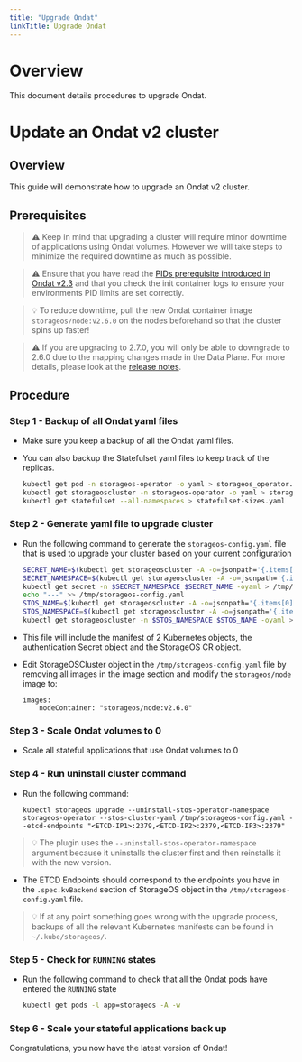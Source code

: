 ```yaml
---
title: "Upgrade Ondat"
linkTitle: Upgrade Ondat
---
```


# Overview

This document details procedures to upgrade Ondat.

# Update an Ondat v2 cluster

## Overview

This guide will demonstrate how to upgrade an Ondat v2 cluster.

## Prerequisites

> ⚠️ Keep in mind that upgrading a cluster will require minor downtime of applications using Ondat volumes. However we will take steps to minimize the required downtime as much as possible.

> ⚠️ Ensure that you have read the [PIDs prerequisite introduced in Ondat v2.3](/docs/prerequisites/pidlimits) and that you check the init container logs to ensure your environments PID limits are set correctly.

> 💡 To reduce downtime, pull the new Ondat container image `storageos/node:v2.6.0` on the nodes beforehand so that the cluster spins up faster!

> ⚠️ If you are upgrading to 2.7.0, you will only be able to downgrade to 2.6.0 due to the mapping changes made in the Data Plane. For more details, please look at the [release notes](/docs/release-notes).

## Procedure

### Step 1 - Backup of all Ondat yaml files

* Make sure you keep a backup of all the Ondat yaml files.
* You can also backup the Statefulset yaml files to keep track of the replicas.

    ```bash
    kubectl get pod -n storageos-operator -o yaml > storageos_operator.yaml
    kubectl get storageoscluster -n storageos-operator -o yaml > storageos_cr.yaml
    kubectl get statefulset --all-namespaces > statefulset-sizes.yaml
    ```

### Step 2 - Generate yaml file to upgrade cluster

* Run the following command to generate the `storageos-config.yaml` file that is used to upgrade your cluster based on your current configuration

    ```bash
    SECRET_NAME=$(kubectl get storageoscluster -A -o=jsonpath='{.items[0].spec.secretRefName}')
    SECRET_NAMESPACE=$(kubectl get storageoscluster -A -o=jsonpath='{.items[0].spec.secretRefNamespace}')
    kubectl get secret -n $SECRET_NAMESPACE $SECRET_NAME -oyaml > /tmp/storageos-config.yaml
    echo "---" >> /tmp/storageos-config.yaml
    STOS_NAME=$(kubectl get storageoscluster -A -o=jsonpath='{.items[0].metadata.name}')
    STOS_NAMESPACE=$(kubectl get storageoscluster -A -o=jsonpath='{.items[0].metadata.namespace}')
    kubectl get storageoscluster -n $STOS_NAMESPACE $STOS_NAME -oyaml >> /tmp/storageos-config.yaml
    ```

* This file will include the manifest of 2 Kubernetes objects, the authentication Secret object and the StorageOS CR object.

* Edit StorageOSCluster object in the `/tmp/storageos-config.yaml` file by removing all images in the image section and modify the `storageos/node` image to:

    ```
    images:
        nodeContainer: "storageos/node:v2.6.0"
    ```

### Step 3 - Scale Ondat volumes to 0

* Scale all stateful applications that use Ondat volumes to 0

### Step 4 - Run uninstall cluster command

* Run the following command:

    ```
    kubectl storageos upgrade --uninstall-stos-operator-namespace storageos-operator --stos-cluster-yaml /tmp/storageos-config.yaml --etcd-endpoints "<ETCD-IP1>:2379,<ETCD-IP2>:2379,<ETCD-IP3>:2379"
    ```

> 💡 The plugin uses the `--uninstall-stos-operator-namespace` argument because it uninstalls the cluster first and then reinstalls it with the new version.

* The ETCD Endpoints should correspond to the endpoints you have in the `.spec.kvBackend` section of StorageOS object in the `/tmp/storageos-config.yaml` file.

> 💡 If at any point something goes wrong with the upgrade process, backups of all the relevant Kubernetes manifests can be found in `~/.kube/storageos/`.

### Step 5 - Check for `RUNNING` states

* Run the following command to check that all the Ondat pods have entered the `RUNNING` state

    ```bash
    kubectl get pods -l app=storageos -A -w
    ```

### Step 6 - Scale your stateful applications back up

Congratulations, you now have the latest version of Ondat!
